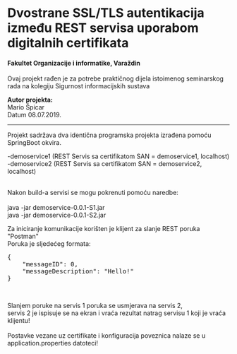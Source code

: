 <h1>Dvostrane SSL/TLS autentikacija između REST servisa uporabom digitalnih certifikata</h1>
<h4>Fakultet Organizacije i informatike, Varaždin</h4>
<p>Ovaj projekt rađen je za potrebe praktičnog dijela istoimenog seminarskog rada na kolegiju Sigurnost informacijskih sustava</p>
<p><b>Autor projekta:</b><br/>
Mario Špicar<br/>
Datum 08.07.2019.<br/>
<hr>
<p>Projekt sadržava dva identična programska projekta izrađena pomoću SpringBoot okvira.</p>
-demoservice1 (REST Servis sa certifikatom SAN = demoservice1, localhost)<br/>
-demoservice2 (REST Servis sa certifikatom SAN = demoservice2, localhost)<br/><br/>
<p>Nakon build-a servisi se mogu pokrenuti pomoću naredbe:<br/><br/> 
java -jar demoservice-0.0.1-S1.jar<br/>
java -jar demoservice-0.0.1-S2.jar<br/></p>
<p>Za iniciranje komunikacije korišten je klijent za slanje REST poruka "Postman"<br/>
Poruka je sljedećeg formata:
</p>
<pre>{
    "messageID": 0,
    "messageDescription": "Hello!"
}</pre><br/>
<p>Slanjem poruke na servis 1 poruka se usmjerava na servis 2,<br/>
servis 2 je ispisuje se na ekran i vraća rezultat natrag servisu 1 koji je vraća klijentu!<br/><br/>
Postavke vezane uz certifikate i konfiguracija poveznica nalaze se u application.properties datoteci!</p>